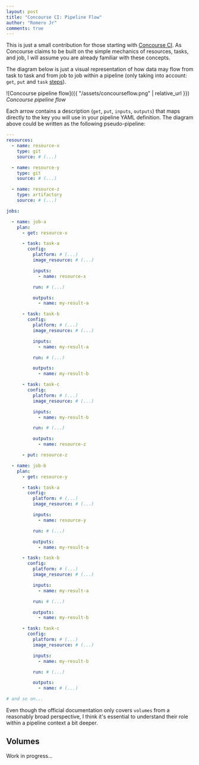 ```yaml
---
layout: post
title: "Concourse CI: Pipeline Flow"
author: "Romero Jr"
comments: true
---
```


This is just a small contribution for those starting with [Concourse CI](https://concourse-ci.org/). As Concourse claims to be built on the simple mechanics of resources, tasks, and job, I will assume you are already familiar with these concepts.

The diagram below is just a visual representation of how data may flow from task to task and from job to job within a pipeline (only taking into account: `get`, `put` and `task` [steps](https://concourse-ci.org/steps.html)).

![Concourse pipeline flow]({{ "/assets/concourseflow.png" | relative_url }})
_Concourse pipeline flow_

Each arrow contains a description (`get`, `put`, `inputs`, `outputs`) that maps directly to the key you will use in your pipeline YAML definition. The diagram above could be written as the following pseudo-pipeline:

```yml
---
resources:
  - name: resource-x
    type: git
    source: # (...)

  - name: resource-y
    type: git
    source: # (...)

  - name: resource-z
    type: artifactory
    source: # (...)

jobs:

  - name: job-a
    plan:
      - get: resource-x

      - task: task-a
        config:
          platform: # (...)
          image_resource: # (...)

          inputs:
            - name: resource-x

          run: # (...)

          outputs:
            - name: my-result-a

      - task: task-b
        config:
          platform: # (...)
          image_resource: # (...)

          inputs:
            - name: my-result-a

          run: # (...)

          outputs:
            - name: my-result-b

      - task: task-c
        config:
          platform: # (...)
          image_resource: # (...)

          inputs:
            - name: my-result-b

          run: # (...)

          outputs:
            - name: resource-z

      - put: resource-z

  - name: job-b
    plan:
      - get: resource-y

      - task: task-a
        config:
          platform: # (...)
          image_resource: # (...)

          inputs:
            - name: resource-y

          run: # (...)

          outputs:
            - name: my-result-a

      - task: task-b
        config:
          platform: # (...)
          image_resource: # (...)

          inputs:
            - name: my-result-a

          run: # (...)

          outputs:
            - name: my-result-b

      - task: task-c
        config:
          platform: # (...)
          image_resource: # (...)

          inputs:
            - name: my-result-b

          run: # (...)

          outputs:
            - name: # (...)

# and so on...
```

Even though the official documentation only covers `volumes` from a reasonably broad perspective, I think it's essential to understand their role within a pipeline context a bit deeper.

## Volumes

Work in progress...